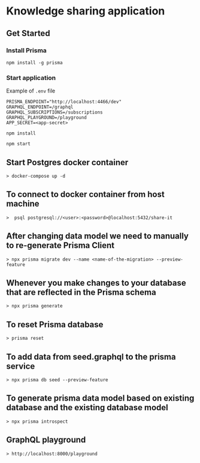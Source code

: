 # Knowledge sharing application

## Get Started

### Install Prisma
```
npm install -g prisma
```

### Start application

Example of `.env` file

```
PRISMA_ENDPOINT="http://localhost:4466/dev"
GRAPHQL_ENDPOINT=/graphql
GRAPHQL_SUBSCRIPTIONS=/subscriptions
GRAPHQL_PLAYGROUND=/playground
APP_SECRET=<app-secret>
```

```
npm install

npm start
```

## Start Postgres docker container
    > docker-compose up -d

## To connect to docker container from host machine
    >  psql postgresql://<user>:<password>@localhost:5432/share-it

## After changing data model we need to manually to re-generate Prisma Client
    > npx prisma migrate dev --name <name-of-the-migration> --preview-feature

## Whenever you make changes to your database that are reflected in the Prisma schema
    > npx prisma generate

## To reset Prisma database
    > prisma reset

## To add data from seed.graphql to the prisma service
    > npx prisma db seed --preview-feature

## To generate prisma data model based on existing database and the existing database model
    > npx prisma introspect

## GraphQL playground
    > http://localhost:8000/playground